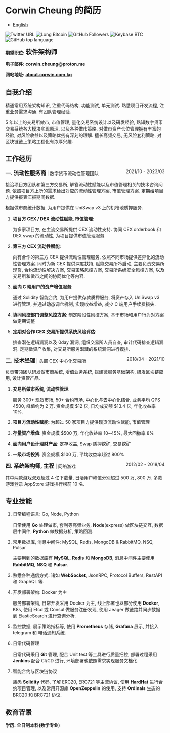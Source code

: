 # Corwin Cheung 的简历

- [English](./README.md)

![Twitter URL](https://img.shields.io/twitter/url?url=https%3A%2F%2Ftwitter.com%2FCheungCorwin)
![Long Bitcoin](https://img.shields.io/badge/Forever_Long-Bitcoin-%23f2a900?logo=bitcoin)
![GitHub Followers](https://img.shields.io/github/followers/CorwinCheung2023)
![Keybase BTC](https://img.shields.io/keybase/btc/corwincheung)
![GitHub top language](https://img.shields.io/github/languages/top/CorwinCheung2023/about)

<p style="text-align:left"><b>期望职位: <span style="font-size:20px">软件架构师</span></b></p>
<p style="text-align:left"><b>电子邮件: corwin.cheung@proton.me</b></p>
<p style="text-align:left"><b>网站地址: <a href="https://about.corwin.com.kg">about.corwin.com.kg</a></span></b></p>

## **自我介绍**

精通常用系统架构知识, 注重代码结构, 功能测试, 单元测试. 熟悉项目开发流程, 注重业务需求沟通. 有团队管理经验.

5 年以上的交易所做市, 市值管理, 量化交易系统设计以及研发经验, 熟知数字货币交易系统各大模块实现原理, 以及各种做市策略, 对做市资产仓位管理拥有丰富的经验, 对风险收益以及策略优劣有深刻的理解. 擅长高频交易, 无风险套利策略, 对区块链链上策略工程化有浓厚兴趣.

## **工作经历**

<span style="float: right;">2021/10 - 2023/03</span> <span style="font-size:17px;"><b>一. 流动性服务商</b></span> | 数字货币流动性管理团队

接洽项目方团队和第三方交易所, 解答流动性赋能以及市值管理相关的技术咨询问题. 依照项目方上所的需求给出对应的流动性管理方案, 市值管理方案. 定期给项目方提供报表汇报期间数据.

根据做市商统计数据, 为用户提供在 UniSwap v3 上的机枪池质押服务.

1. **项目方 CEX / DEX 流动性赋能, 市值管理**:

   为多家项目方, 在主流交易所提供 CEX 流动性支持. 协同 CEX orderbook 和 DEX swap 的流动性, 为项目提供市值管理服务.

2. **第三方 CEX 流动性赋能**:

   向有合作的第三方 CEX 提供流动性管理服务, 依照不同市场提供差异化的流动性管理方案. 同时为新 CEX 提供深度扶持, 赋能交易所冷启动, 主要负责交易所现货, 合约流动性解决方案, 交易策略风控方案, 交易所系统安全风控方案, 以及交易所和做市之间的协同优化等内容.

3. **面向 C 端用户的资产增值服务**:

   通过 Solidity 智能合约, 为用户提供存款质押服务, 将资产存入 UniSwap v3 进行管理, 并通过动态调仓机制, 实现收益增益, 减少 C 端用户手续费损失.

4. **协同风控部门调整风控方案**: 制定阶段性风控方案, 基于市场和用户行为对方案做定期调整

5. **定期对合作 CEX 交易所提供系统风险评估**:

   排查潜在逻辑漏洞以及 0day 漏洞, 组织交易所人员自查, 审计代码排查逻辑漏洞. 定期做资产收集, 对交易所服务潜藏的系统漏洞进行摸排.

<span style="float: right;">2018/04 - 2021/10</span> <span style="font-size:17px;"><b>二. 技术经理</b></span> | 头部 CEX 中心化交易所

负责带领团队研发做市商系统, 增值业务系统, 搭建微服务基础架构, 研发区块链应用, 设计资管产品.

1. **交易所做市系统, 流动性管理**:

   服务 300+ 现货市场, 50+ 合约市场, 中心化与去中心化结合. 业务平均 QPS 4500, 峰值约为 2 万. 资金规模 $12 亿, 日均成交额 $13.4 亿, 年化收益率 10%.

2. **项目方流动性赋能**: 为超过 50 家项目方提供现货流动性赋能, 市值管理
3. **存量资产增值**: 资金规模 $500 万, 年化收益率 10~45%, 最大回撤率 8%
4. **面向用户设计理财产品**: 定存收益, Swap 质押挖矿, 交易挖矿
5. **一级市场投资**: 资金规模 $100 万, 平均收益率超过 800%

<span style="float: right;">2012/02 - 2018/04</span> <span style="font-size:17px;"><b>四. 系统架构师, 主程</b></span> | 网络游戏

其中两款游戏双双超过 4 亿下载量, 日活用户峰值分别超过 500 万, 800 万. 多款游戏登录 AppStore 游戏排行榜前 10 名.

## **专业技能**

1. 日常编程语言: Go, Node, Python

   日常使用 **Go** 处理做市, 套利等高频业务, **Node**(express) 做区块链交互, 数据层中间件, **Python** 做数据分析, 策略回测.

2. 常用数据库, 消息中间件: MySQL, Redis, MongoDB & RabbitMQ, NSQ, Pulsar

   主要用到的数据库有 **MySQL**, **Redis** 和 **MongoDB**, 消息中间件主要使用 **RabbitMQ**, **NSQ** 和 **Pulsar**.

3. 熟悉各种通信方式: 诸如 **WebSocket**, JsonRPC, Protocol Buffers, RestAPI 和 GraphQL 等.

4. 开发部署架构: Docker 为主

   服务部署架构, 日常开发采用 Docker 为主, 线上部署也以部分使用 **Docker**, K8s, 使用 Etcd 或 Consul 做服务注册发现, 使用 Jeager 做链路并同步数据到 ElasticSearch 进行查询分析.

5. 监控数据, 展示策略指标等, 使用 **Prometheus** 存储, **Grafana** 展示, 并接入 telegram 和 电话通知系统.

6. 日常代码管理

   日常代码采用 **Git** 管理, 配合 Unit test 等工具进行质量把控, 部署过程采用 **Jenkins** 配合 CI/CD 进行, 环境部署也依照需求实现服务文档化.

7. 智能合约与区块链协议

   熟悉 **Solidity** 代码, 了解 ERC20, ERC721 等主流协议, 使用 **HardHat** 进行合约项目管理, 以及常用开源库 **OpenZeppelin** 的使用, 支持 **Ordinals** 生态的 BRC20 和 BRC721 协议.

## **教育背景**

<p style="text-align:left"><b>学历: 全日制本科(数学专业)</b></p>
